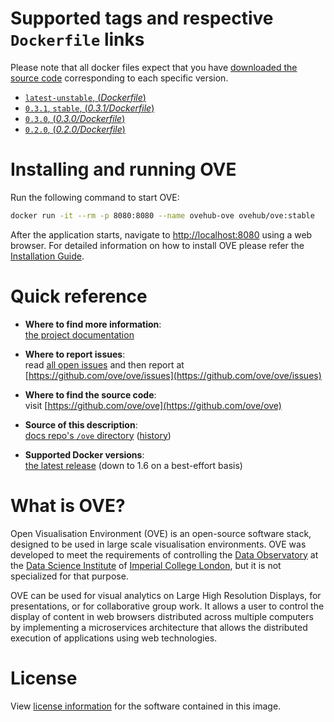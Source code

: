# Supported tags and respective `Dockerfile` links

Please note that all docker files expect that you have [downloaded the source code](https://ove.readthedocs.io/en/stable/docs/INSTALLATION.html#downloading-source-code) corresponding to each specific version.

- [`latest-unstable`, (*Dockerfile*)](https://github.com/ove/ove/blob/master/Dockerfile)
- [`0.3.1`, `stable`, (*0.3.1/Dockerfile*)](https://github.com/ove/ove/blob/v0.3.1/Dockerfile)
- [`0.3.0`, (*0.3.0/Dockerfile*)](https://github.com/ove/ove/blob/v0.3.0/Dockerfile)
- [`0.2.0`, (*0.2.0/Dockerfile*)](https://github.com/ove/ove/blob/v0.3.0/Dockerfile)

# Installing and running OVE

Run the following command to start OVE:

```sh
docker run -it --rm -p 8080:8080 --name ovehub-ove ovehub/ove:stable
```

After the application starts, navigate to [http://localhost:8080](http://localhost:8080) using a web browser. For detailed information on how to install OVE please refer the [Installation Guide](https://ove.readthedocs.io/en/stable/docs/INSTALLATION.html#installation-by-running-ove-installers).

# Quick reference

- **Where to find more information**:<br/>
  [the project documentation](https://ove.readthedocs.io/en/stable/)

- **Where to report issues**:<br/>
  read [all open issues](https://data-science.doc.ic.ac.uk/ove/) and then report at [https://github.com/ove/ove/issues](https://github.com/ove/ove/issues)

- **Where to find the source code**:<br/>
  visit [https://github.com/ove/ove](https://github.com/ove/ove)

- **Source of this description**:<br/>
  [docs repo's `/ove` directory](https://github.com/ove/ove-docs/tree/master/dockerhub/ovehub/ove) ([history](https://github.com/ove/ove-docs/commits/master/dockerhub/ovehub/ove))

- **Supported Docker versions**:<br/>
  [the latest release](https://github.com/docker/docker-ce/releases/latest) (down to 1.6 on a best-effort basis)

# What is OVE?

Open Visualisation Environment (OVE) is an open-source software stack, designed to be used in large scale visualisation environments. OVE was developed to meet the requirements of controlling the [Data Observatory](https://www.imperial.ac.uk/data-science/data-observatory/) at the [Data Science Institute](https://www.imperial.ac.uk/data-science/) of [Imperial College London](https://www.imperial.ac.uk), but it is not specialized for that purpose.

OVE can be used for visual analytics on Large High Resolution Displays, for presentations, or for collaborative group work. It allows a user to control the display of content in web browsers distributed across multiple computers by implementing a microservices architecture that allows the distributed execution of applications using web technologies.

# License

View [license information](https://github.com/ove/ove/blob/master/LICENSE) for the software contained in this image.
